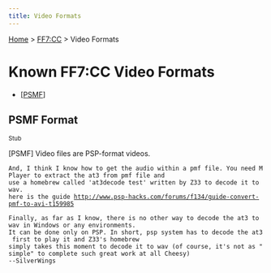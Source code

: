 ```yaml
---
title: Video Formats
---
```


[Home](/ff7-flat-wiki/Main%20Page.md) > [FF7:CC](/ff7-flat-wiki/FF7:CC.md) > Video Formats

# Known FF7:CC Video Formats

-   [\[PSMF][1]\]

  

## PSMF Format

<small>Stub</small>

\[PSMF\] Video files are PSP-format videos.

`And, I think I know how to get the audio within a pmf file. You need MPlayer to extract the at3 from pmf file and`  
`use a homebrew called 'at3decode test' written by Z33 to decode it to wav.`  
`here is the guide `[`http://www.psp-hacks.com/forums/f134/guide-convert-pmf-to-avi-t159985`][]  
  
`Finally, as far as I know, there is no other way to decode the at3 to wav in Windows or any environments.`  
`It can be done only on PSP. In short, psp system has to decode the at3 first to play it and Z33's homebrew`  
`simply takes this moment to decode it to wav (of course, it's not as "simple" to complete such great work at all Cheesy)`  
`--SilverWings`

  [1]: /ff7-flat-wiki/FF7:CC/Video%20Formats.md#PSMF%20Format "wikilink"
  [`http://www.psp-hacks.com/forums/f134/guide-convert-pmf-to-avi-t159985`]:
    http://www.psp-hacks.com/forums/f134/guide-convert-pmf-to-avi-t159985
